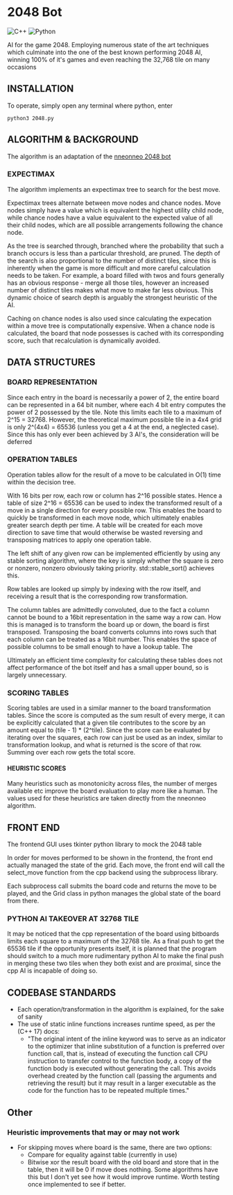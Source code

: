 
# 2048 Bot

![C++](https://img.shields.io/badge/c++-%2300599C.svg?style=for-the-badge&logo=c%2B%2B&logoColor=white)
![Python](https://img.shields.io/badge/python-3670A0?style=for-the-badge&logo=python&logoColor=ffdd54)

AI for the game 2048. Employing numerous state of the art techniques which culminate into the one of the best known performing 2048 AI, winning 100% of it's games and even reaching the 32,768 tile on many occasions 

## INSTALLATION

To operate, simply open any terminal where python, enter

    python3 2048.py

## ALGORITHM & BACKGROUND

The algorithm is an adaptation of the [nneonneo 2048 bot](https://github.com/nneonneo/2048-ai)

### EXPECTIMAX 

The algorithm implements an expectimax tree to search for the best move.

Expectimax trees alternate between move nodes and chance nodes. Move nodes simply have a value which is equivalent the highest utility child node, while chance nodes have a value equivalent to the expected value of all their child nodes, which are all possible arrangements following the chance node.

As the tree is searched through, branched where the probability that such a branch occurs is less than a particular threshold, are pruned. The depth of the search is also proportional to the number of distinct tiles, since this is inherently when the game is more difficult and more careful calculation needs to be taken. For example, a board filled with twos and fours generally has an obvious response - merge all those tiles, however an increased number of distinct tiles makes what move to make far less obvious. This dynamic choice of search depth is arguably the strongest heuristic of the AI.

Caching on chance nodes is also used since calculating the expecation within a move tree is computationally expensive. When a chance node is calculated, the board that node possesses is cached with its corresponding score, such that recalculation is dynamically avoided.

## DATA STRUCTURES

### BOARD REPRESENTATION

Since each entry in the board is necessarily a power of 2,
the entire board can be represented in a 64 bit number,
where each 4 bit entry computes the power of 2 possessed by the tile.
Note this limits each tile to a maximum of 2^15 = 32768.
However, the theoretical maximum possible tile in a 4x4 grid
is only 2^(4x4) = 65536 (unless you get a 4 at the end, a neglected case).
Since this has only ever been achieved by 3 AI's, the consideration will be deferred

### OPERATION TABLES

Operation tables allow for the result of a move to be calculated in O(1) time within the decision tree.

With 16 bits per row, each row or column has 2^16 possible states. 
Hence a table of size 2^16 = 65536 can be used to index 
the transformed result of a move in a single direction for every possible row. 
This enables the board to quickly be transformed in each move node, 
which ultimately enables greater search depth per time.
A table will be created for each move direction to save time 
that would otherwise be wasted reversing and transposing matrices to apply one operation table.

The left shift of any given row can be implemented efficiently by using any stable sorting algorithm,
where the key is simply whether the square is zero or nonzero, nonzero obviously taking priority. std::stable_sort() achieves this.

Row tables are looked up simply by indexing with the row itself, and receiving a result that is the corresponding row transformation.

The column tables are admittedly convoluted, due to the fact a column cannot be bound to a 16bit representation
in the same way a row can. How this is managed is to transform the board up or down, the board is first transposed.
Transposing the board converts columns into rows such that each column can be treated as a 16bit number.
This enables the space of possible columns to be small enough to have a lookup table. The 

Ultimately an efficient time complexity for calculating these tables does not affect performance
of the bot itself and has a small upper bound, so is largely unnecessary.

### SCORING TABLES

Scoring tables are used in a similar manner to the board transformation tables. Since the score is computed as the sum result of every merge, it can be explicitly calculated that a given tile contributes to the score by an amount equal to (tile - 1) * (2^tile). Since the score can be evaluated by iterating over the squares, each row can just be used as an index, similar to transformation lookup, and what is returned is the score of that row. Summing over each row gets the total score.

#### HEURISTIC SCORES

Many heuristics such as monotonicity across files, the number of merges available etc improve the board evaluation to play more like a human. The values used for these heuristics are taken directly from the nneonneo algorithm.

## FRONT END

The frontend GUI uses tkinter python library to mock the 2048 table

In order for moves performed to be shown in the frontend, the front end actually managed the state of the grid. Each move, the front end will call the select_move function from the cpp backend using the subprocess library.

Each subprocess call submits the board code and returns the move to be played, and the Grid class in python manages the global state of the board from there.

### PYTHON AI TAKEOVER AT 32768 TILE

It may be noticed that the cpp representation of the board using bitboards limits each square to a maximum of the 32768 tile.
As a final push to get the 65536 tile if the opportunity presents itself, it is planned that the program should switch to a much more rudimentary python AI to make the final push in merging these two tiles when they both exist and are proximal, since the cpp AI is incapable of doing so.


## CODEBASE STANDARDS

- Each operation/transformation in the algorithm is explained, for the sake of sanity
- The use of static inline functions increases runtime speed, as per the (C++ 17) docs:
    - "The original intent of the inline keyword was to serve as an indicator to the optimizer that inline substitution of a    function is preferred over function call, that is, instead of executing the function call CPU instruction to transfer control to the function body, a copy of the function body is executed without generating the call. This avoids overhead created by the function call (passing the arguments and retrieving the result) but it may result in a larger executable as the code for the function has to be repeated multiple times."

## Other

### Heuristic improvements that may or may not work

- For skipping moves where board is the same, there are two options:
  - Compare for equality against table (currently in use)
  - Bitwise xor the result board with the old board and store that in the table, then it will be 0 if move does nothing. Some algorithms have this but I don't yet see how it would improve runtime. Worth testing once implemented to see if better.

    
